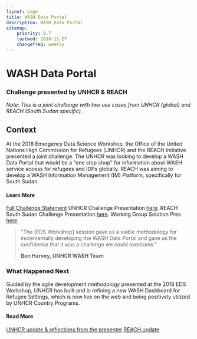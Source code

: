 ```yaml
---
layout: page
title: WASH Data Portal
description: WASH Data Portal
sitemap:
    priority: 0.7
    lastmod: 2018-11-27
    changefreq: weekly
---
```

# WASH Data Portal

### Challenge presented by UNHCR & REACH

*Note: This is a joint challenge with two use cases from UNHCR (global) and REACH (South Sudan specific).*

## Context
At the 2018 Emergency Data Science Workshop, the Office of the United Nations High Commission for Refugees (UNHCR) and the REACH Initiative presented a joint challenge. The UNHCR was looking to develop a WASH Data Portal that would be a “one stop shop” for information about WASH service access for refugees and IDPs globally. REACH was aiming to develop a WASH Information Management (IM) Platform, specifically for South Sudan. 

#### Learn More
<a href="WASH-challenge-statement">Full Challenge Statement</a>
UNHCR Challenge Presentation [here](https://www.slideshare.net/dighr/challenge-4-wash-data-portal-unhcr).
REACH South Sudan Challenge Presentation [here](https://www.slideshare.net/dighr/challenge-4-wash-data-portal-reach).
Working Group Solution Pres [here](https://www.slideshare.net/dighr/approach-to-challenge-4-global-wash-data-portal).

<blockquote>
"The [EDS Workshop] session gave us a viable methodology for incrementally developing the WASH Data Portal and gave us the confidence that it was a challenge we could overcome."<br>

<strong>Ben Harvey, UNHCR WASH Team</strong>
</blockquote>

### What Happened Next
Guided by the agile development methodology presented at the 2018 EDS Workshop, UNHCR has built and is refining a new WASH Dashboard for Refugee Settings, which is now live on the web and being positively utilized by UNHCR Country Programs.

#### Read More
<a href="WASH-UNHCR-update">UNHCR update & reflections from the presenter</a>
<a href="WASH-REACH-update">REACH update</a>
